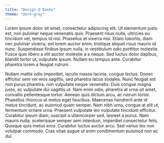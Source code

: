 ```yaml
---
title: "Design @ Daxko"
theme: "dark-gray"
---
```


Lorem ipsum dolor sit amet, consectetur adipiscing elit. Ut elementum justo est, non pulvinar neque venenatis quis. Praesent risus nulla, ultricies eu tincidunt vel, tempus id nisl. Phasellus at viverra nisi. Etiam lobortis, diam nec pulvinar viverra, est lorem auctor enim, tristique aliquet risus mauris id nunc. Suspendisse finibus ipsum nulla, in vestibulum odio porttitor molestie. Fusce quis libero a elit auctor molestie a a neque. Sed luctus dolor dapibus, blandit tortor ut, vulputate ipsum. Nullam eu tempus ante. Curabitur pharetra lorem a feugiat rutrum.

Nullam mattis odio imperdiet, iaculis massa lacinia, congue lectus. Donec efficitur sem vel eros sagittis, sed pharetra lacus sodales. Nunc feugiat est non purus pharetra, non vulputate neque venenatis. Duis congue magna justo, ac vulputate dui sagittis ut. Nam enim odio, pharetra at urna sit amet, convallis pellentesque tortor. Aenean quis dictum arcu, ac rutrum tortor. Phasellus rhoncus at metus eget faucibus. Maecenas hendrerit ante id metus tincidunt, ac euismod quam semper. Nam nibh urna, congue at elit ut, fermentum ornare urna. Praesent vulputate leo vulputate tincidunt efficitur. Curabitur ipsum diam, suscipit a ullamcorper sed, laoreet a purus. Nam mauris nulla, scelerisque semper sem interdum, imperdiet consectetur felis. Quisque quis metus eros. Curabitur luctus auctor arcu. Sed varius leo non volutpat commodo. Cras vitae augue ut enim condimentum euismod non ac dui.